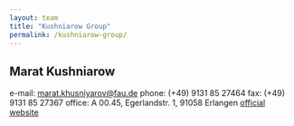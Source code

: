 ```yaml
---
layout: team
title: "Kushniarow Group"
permalink: /kushniarow-group/
---
```



## Marat Kushniarow
  
e-mail: [marat.khusniyarov@fau.de](mailto:marat.khusniyarov@fau.de) 
phone: (+49) 9131 85 27464
fax: (+49) 9131 85 27367
office: A 00.45, Egerlandstr. 1, 91058 Erlangen
[official website](https://www.chemistry.nat.fau.eu/khusniyarov-group/)
